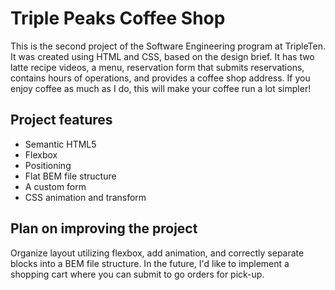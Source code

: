 # Triple Peaks Coffee Shop

This is the second project of the Software Engineering program at TripleTen. It was created using HTML and CSS, based on the design brief. It has two latte recipe videos, a menu, reservation form that submits reservations, contains hours of operations, and provides a coffee shop address. If you enjoy coffee as much as I do, this will make your coffee run a lot simpler!

## Project features

- Semantic HTML5
- Flexbox
- Positioning
- Flat BEM file structure
- A custom form
- CSS animation and transform

## Plan on improving the project

Organize layout utilizing flexbox, add animation, and correctly separate blocks into a BEM file structure. In the future, I'd like to implement a shopping cart where you can submit to go orders for pick-up.
